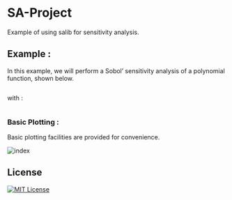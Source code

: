 # SA-Project
Example of using salib for sensitivity analysis.
## Example :
In this example, we will perform a Sobol’ sensitivity analysis of a polynomial function, shown below.

<img
  src="https://latex.codecogs.com/svg.image?f(x)&space;=&space;ax^{2}&space;&plus;&space;bx&space;&plus;&space;c" title=""
/>

with :

<img
  src="https://latex.codecogs.com/svg.image?a&space;\in&space;\left&space;[&space;0,1&space;\right&space;]&space;,&space;b&space;\in&space;\left&space;[&space;-1,0&space;\right&space;]&space;,&space;c&space;\in&space;\left&space;[&space;1,2&space;\right&space;]" title=""
/>
### Basic Plotting :
Basic plotting facilities are provided for convenience.

![index](https://user-images.githubusercontent.com/74584503/203494824-eb60429e-0ba4-46b3-bf57-15b2548d4803.png)

## License
[![MIT License](https://img.shields.io/badge/License-MIT-green.svg)](https://choosealicense.com/licenses/mit/)
